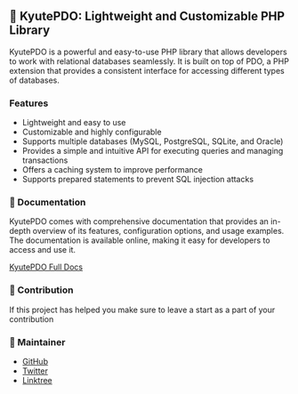 ## :rocket: KyutePDO: Lightweight and Customizable PHP Library

KyutePDO is a powerful and easy-to-use PHP library that allows developers to work with relational databases seamlessly. It is built on top of PDO, a PHP extension that provides a consistent interface for accessing different types of databases.

###  Features

- Lightweight and easy to use
- Customizable and highly configurable
- Supports multiple databases (MySQL, PostgreSQL, SQLite, and Oracle)
- Provides a simple and intuitive API for executing queries and managing transactions
- Offers a caching system to improve performance
- Supports prepared statements to prevent SQL injection attacks

### :page_with_curl: Documentation

KyutePDO comes with comprehensive documentation that provides an in-depth overview of its features, configuration options, and usage examples. The documentation is available online, making it easy for developers to access and use it.

[KyutePDO Full Docs](https://kyutefox.com/product/kyutepdo)

### :star2: Contribution
If this project has helped you make sure to leave a start as a part of your contribution

### :purple_heart: Maintainer
- [GitHub](https://github.com/razoo-choudhary)
- [Twitter](https://twitter.com/razoo_choudhary)
- [Linktree](https://linktr.ee/razoo_choudhary)